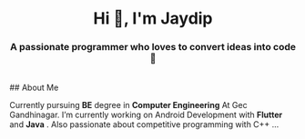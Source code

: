 <h1 align="center">Hi 👋, I'm Jaydip</h1>
<h3 align="center">A passionate programmer who loves to convert ideas into code 📍</h3>
<br>
## About Me 

Currently pursuing **BE** degree in **Computer Engineering** At Gec Gandhinagar. I’m currently working on Android Development with **Flutter** and **Java** . Also passionate about competitive programming with C++ ...
<!--
**Jaydip614/Jaydip614** is a ✨ _special_ ✨ repository because its `README.md` (this file) appears on your GitHub profile.

Here are some ideas to get you started:

- 🔭 I’m currently working on ...
- 🌱 I’m currently learning ...
- 👯 I’m looking to collaborate on ...
- 🤔 I’m looking for help with ...
- 💬 Ask me about ...
- 📫 How to reach me: ...
- 😄 Pronouns: ...
- ⚡ Fun fact: ...
-->
